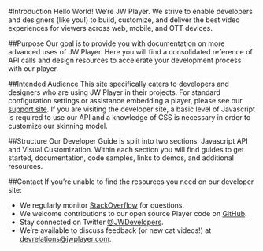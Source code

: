 #Introduction
Hello World! We’re JW Player. We strive to enable developers and designers (like you!) to build, customize, and deliver the best video experiences for viewers across web, mobile, and OTT devices. 

##Purpose
Our goal is to provide you with documentation on more advanced uses of JW Player. Here you will find a consolidated reference of API calls and design resources to accelerate your development process with our player.

##Intended Audience
This site specifically caters to developers and designers who are using JW Player in their projects. For standard configuration settings or assistance embedding a player, please see our [support site](https://support.jwplayer.com). If you are visiting the developer site, a basic level of Javascript is required to use our API and a knowledge of CSS is necessary in order to customize our skinning model.

##Structure
Our Developer Guide is split into two sections: Javascript API and Visual Customization.  Within each section you will find guides to get started, documentation, code samples, links to demos, and additional resources.

##Contact
If you’re unable to find the resources you need on our developer site: 
- We regularly monitor [StackOverflow](https://stackoverflow.com/questions/tagged/jwplayer) for questions.
- We welcome contributions to our open source Player code on [GitHub](https://github.com/jwplayer/jwplayer).
- Stay connected on Twitter [@JWDevelopers](https://twitter.com/JWDevelopers).
- We’re available to discuss feedback (or new cat videos!) at [devrelations@jwplayer.com](mailto:devrelations@jwplayer.com).
